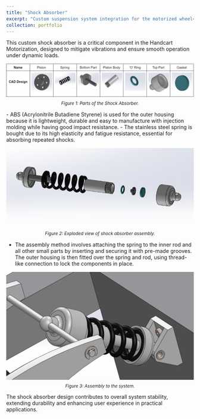```yaml
---
title: "Shock Absorber"
excerpt: "Custom suspension system integration for the motorized wheel<br/><img src='/images/portfolio2.png'>"
collection: portfolio
---
```


This custom shock absorber is a critical component in the Handcart Motorization, designed to mitigate vibrations and ensure smooth operation under dynamic loads.  
<p align="center">
    <img src="/images/portfolio2-1.png"/>
    <br>
    <sub><i> Figure 1: Parts of the Shock Absorber.</i></sub>
</p>
-   ABS (Acrylonitrile Butadiene Styrene) is used for the outer housing because it is lightweight, durable and easy to manufacture with injection molding while having good impact resistance.  
-   The stainless steel spring is bought due to its high elasticity and fatigue resistance, essential for absorbing repeated shocks.  

  <p align="center">
    <img src="/images/portfolio2-2.png"/>
    <br>
    <sub><i> Figure 2: Exploded view of shock absorber assembly.</i></sub>
</p>

-   The assembly method involves attaching the spring to the inner rod and all other small parts by inserting and securing it with pre-made grooves. The outer housing is then fitted over the spring and rod, using thread-like connection to lock the components in place. 

  
<p align="center">
    <img src="/images/portfolio2-3.png"/>
    <br>
    <sub><i> Figure 3: Assembly to the system.</i></sub>
</p>  

The shock absorber design contributes to overall system stability, extending durability and enhancing user experience in practical applications.